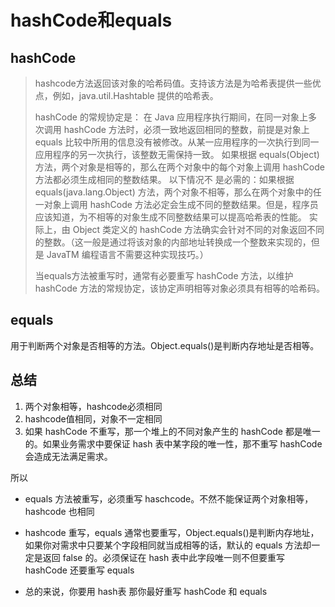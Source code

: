 # hashCode和equals

## hashCode

>hashcode方法返回该对象的哈希码值。支持该方法是为哈希表提供一些优点，例如，java.util.Hashtable 提供的哈希表。 
>
>hashCode 的常规协定是： 
>在 Java 应用程序执行期间，在同一对象上多次调用 hashCode 方法时，必须一致地返回相同的整数，前提是对象上 equals 比较中所用的信息没有被修改。从某一应用程序的一次执行到同一应用程序的另一次执行，该整数无需保持一致。 
>如果根据 equals(Object) 方法，两个对象是相等的，那么在两个对象中的每个对象上调用 hashCode 方法都必须生成相同的整数结果。 
>以下情况不 是必需的：如果根据 equals(java.lang.Object) 方法，两个对象不相等，那么在两个对象中的任一对象上调用 hashCode 方法必定会生成不同的整数结果。但是，程序员应该知道，为不相等的对象生成不同整数结果可以提高哈希表的性能。 
>实际上，由 Object 类定义的 hashCode 方法确实会针对不同的对象返回不同的整数。（这一般是通过将该对象的内部地址转换成一个整数来实现的，但是 JavaTM 编程语言不需要这种实现技巧。） 
>
>当equals方法被重写时，通常有必要重写 hashCode 方法，以维护 hashCode 方法的常规协定，该协定声明相等对象必须具有相等的哈希码。

## equals

用于判断两个对象是否相等的方法。Object.equals()是判断内存地址是否相等。



## 总结

1. 两个对象相等，hashcode必须相同
2. hashcode值相同，对象不一定相同
3. 如果 hashCode 不重写，那一个堆上的不同对象产生的 hashCode 都是唯一的。如果业务需求中要保证 hash 表中某字段的唯一性，那不重写 hashCode 会造成无法满足需求。

所以

- equals 方法被重写，必须重写 haschcode。不然不能保证两个对象相等，hashcode 也相同

- hashcode 重写，equals 通常也要重写，Object.equals()是判断内存地址，如果你对需求中只要某个字段相同就当成相等的话，默认的 equals 方法却一定是返回 false 的。必须保证在 hash 表中此字段唯一则不但要重写 hashCode 还要重写 equals 



- 总的来说，你要用 hash表 那你最好重写 hashCode 和 equals

